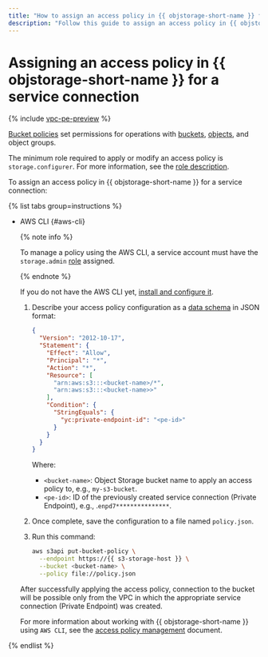 ```yaml
---
title: "How to assign an access policy in {{ objstorage-short-name }} for a {{ vpc-full-name }} service connection"
description: "Follow this guide to assign an access policy in {{ objstorage-short-name }} for a service connection." 
---
```


# Assigning an access policy in {{ objstorage-short-name }} for a service connection

{% include [vpc-pe-preview](../../_includes/vpc/pe-preview.md) %}


[Bucket policies](../../storage/concepts/policy.md) set permissions for operations with [buckets](../../storage/concepts/bucket.md), [objects](../../storage/concepts/object.md), and object groups.

The minimum role required to apply or modify an access policy is `storage.configurer`. For more information, see the [role description](../../storage/security/index.md#storage-configurer).

To assign an access policy in {{ objstorage-short-name }} for a service connection:

{% list tabs group=instructions %}

- AWS CLI {#aws-cli}

  {% note info %}

  To manage a policy using the AWS CLI, a service account must have the `storage.admin` [role](../../storage/security/index.md#storage-admin) assigned.

  {% endnote %}

  If you do not have the AWS CLI yet, [install and configure it](../../storage/tools/aws-cli.md).

  1. Describe your access policy configuration as a [data schema](../../storage/s3/api-ref/policy/scheme.md) in JSON format:

     ```json
     {
       "Version": "2012-10-17",
       "Statement": {
         "Effect": "Allow",
         "Principal": "*",
         "Action": "*",
         "Resource": [
           "arn:aws:s3:::<bucket-name>/*",
           "arn:aws:s3:::<bucket-name>>"
         ],
         "Condition": {
           "StringEquals": {
             "yc:private-endpoint-id": "<pe-id>"
           }
         }
       }
     }
     ```

     Where:
     * `<bucket-name>`: Object Storage bucket name to apply an access policy to, e.g., `my-s3-bucket`.
     * `<pe-id>`: ID of the previously created service connection (Private Endpoint), e.g., .`enpd7***************`.

  1. Once complete, save the configuration to a file named `policy.json`.

  1. Run this command:

     ```bash
     aws s3api put-bucket-policy \
       --endpoint https://{{ s3-storage-host }} \
       --bucket <bucket-name> \
       --policy file://policy.json
     ```

  After successfully applying the access policy, connection to the bucket will be possible only from the VPC in which the appropriate service connection (Private Endpoint) was created.

  For more information about working with {{ objstorage-short-name }} using `AWS CLI`, see the [access policy management](../../storage/operations/buckets/policy.md#aws-cli_1) document.

{% endlist %}

